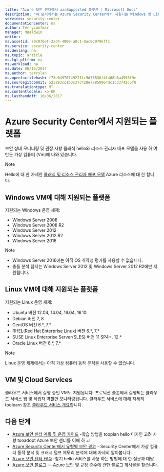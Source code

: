 ```yaml
---
title: "Azure 보안 센터에서 aaaSupported 플랫폼 | Microsoft Docs"
description: "이 문서에서는 Azure Security Center에서 지원되는 Windows 및 Linux 운영 체제의 목록을 제공합니다."
services: security-center
documentationcenter: na
author: TerryLanfear
manager: MBaldwin
editor: 
ms.assetid: 70c076ef-3ad4-4000-a0c1-0ac0c9796ff1
ms.service: security-center
ms.devlang: na
ms.topic: article
ms.tgt_pltfrm: na
ms.workload: na
ms.date: 06/16/2017
ms.author: terrylan
ms.openlocfilehash: f73e04970749271fc9d75836f4f468b0a4953f9e
ms.sourcegitcommit: 523283cc1b3c37c428e77850964dc1c33742c5f0
ms.translationtype: MT
ms.contentlocale: ko-KR
ms.lasthandoff: 10/06/2017
---
```

# <a name="supported-platforms-in-azure-security-center"></a>Azure Security Center에서 지원되는 플랫폼
보안 상태 모니터링 및 권장 사항 클래식 hello와 리소스 관리자 배포 모델을 사용 하 여 만든 가상 컴퓨터 (Vm)에 나와 있습니다.

> [!NOTE]
> Hello에 대 한 자세한 [클래식 및 리소스 관리자 배포 모델](../azure-classic-rm.md) Azure 리소스에 대 한 합니다.
>
>

## <a name="supported-platforms-for-windows-vms"></a>Windows VM에 대해 지원되는 플랫폼
지원되는 Windows 운영 체제:

* Windows Server 2008
* Windows Server 2008 R2
* Windows Server 2012
* Windows Server 2012 R2
* Windows Server 2016

> [!NOTE]
>
* Windows Server 2016에는 아직 OS 취약성 평가를 사용할 수 없습니다.
* 충돌 분석 탐지는 Windows Server 2012 및 Windows Server 2012 R2에만 지원됩니다.
>
>

## <a name="supported-platforms-for-linux-vms"></a>Linux VM에 대해 지원되는 플랫폼
지원되는 Linux 운영 체제:

* Ubuntu 버전 12.04, 14.04, 16.04, 16.10
* Debian 버전 7, 8
* CentOS 버전 6.\*, 7.*
* RHEL(Red Hat Enterprise Linux) 버전 6.\*, 7.*
* SUSE Linux Enterprise Server(SLES) 버전 11 SP4+, 12.*
* Oracle Linux 버전 6.\*, 7.*

> [!NOTE]
> Linux 운영 체제에서는 아직 가상 컴퓨터 동작 분석을 사용할 수 없습니다.
>
>

## <a name="vms-and-cloud-services"></a>VM 및 Cloud Services
클라우드 서비스에서 실행 중인 VM도 지원됩니다. 프로덕션 슬롯에서 실행되는 클라우드 서비스 웹 및 작업자 역할만 모니터링됩니다. 클라우드 서비스에 대해 자세히 toolearn 참조 [클라우드 서비스 개요](../cloud-services/cloud-services-choose-me.md)합니다.

## <a name="next-steps"></a>다음 단계

- [Azure 보안 센터 계획 및 운영 가이드](security-center-planning-and-operations-guide.md) -학습 방법을 tooplan hello 디자인 고려 사항 tooadopt Azure 보안 센터를 이해 하 고
- [Azure Security Center에서 유형별 보안 경고](https://docs.microsoft.com/en-us/azure/security-center/security-center-alerts-type.md#virtual-machine-behavioral-analysis) - Security Center에서 가상 컴퓨터 동작 분석 및 크래시 덤프 메모리 분석에 대해 자세히 알아봅니다.
- [Azure 보안 센터 FAQ](security-center-faq.md) -찾기 hello 서비스를 사용 하는 방법에 대 한 질문과 대답
- [Azure 보안 블로그](http://blogs.msdn.com/b/azuresecurity/) — Azure 보안 및 규정 준수에 관한 블로그 게시물을 찾습니다.
